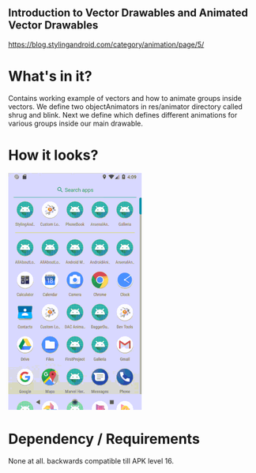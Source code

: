 ## Introduction to Vector Drawables and Animated Vector Drawables

https://blog.stylingandroid.com/category/animation/page/5/


# What's in it?

Contains working example of vectors and how to animate groups inside vectors. We define two objectAnimators in res/animator
directory called shrug and blink. 
Next we define <animated-vector> which defines different animations for various groups inside our main drawable.

# How it looks?

![alt text](https://github.com/sahilpatel14/StylingAndroidAnimations/blob/vector-drawables-part-3/vector-drawables-part-3.gif)

# Dependency / Requirements

None at all. backwards compatible till APK level 16.
